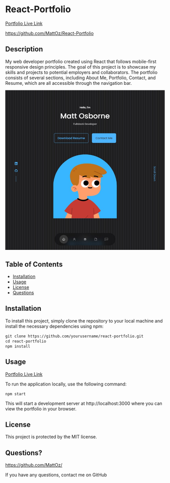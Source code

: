 # React-Portfolio
[Portfolio Live Link](https://mattoz.github.io/React-Portfolio/#)

https://github.com/MattOz/React-Portfolio

## Description
My web developer portfolio created using React that follows mobile-first responsive design principles. The goal of this project is to showcase my skills and projects to potential employers and collaborators. The portfolio consists of several sections, including About Me, Portfolio, Contact, and Resume, which are all accessible through the navigation bar.

![Screenshot](/src/assets/screenshot.jpg)

## Table of Contents
- [Installation](#installation)
- [Usage](#usage)
- [License](#license)
- [Questions](#questions)

## Installation
To install this project, simply clone the repository to your local machine and install the necessary dependencies using npm:

```
git clone https://github.com/yourusername/react-portfolio.git
cd react-portfolio
npm install
```

## Usage
[Portfolio Live Link](https://mattoz.github.io/React-Portfolio/#)

To run the application locally, use the following command:
```
npm start
```
This will start a development server at http://localhost:3000 where you can view the portfolio in your browser.

## License
This project is protected by the MIT license.

## Questions?
https://github.com/MattOz/

If you have any questions, contact me on GitHub
